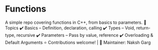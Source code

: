 # Functions
A simple repo covering functions in C++, from basics to parameters.  📌 Topics ✔️ Basics – Definition, declaration, calling ✔️ Types – Void, return-type, recursive ✔️ Parameters – Pass by value, reference ✔️ Overloading &amp; Default Arguments  ⭐ Contributions welcome! | 📩 Maintainer: Naksh Garg
